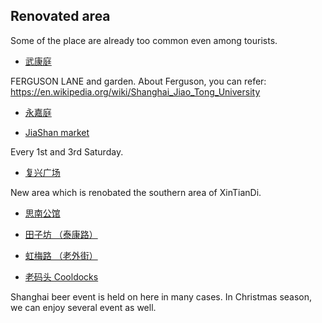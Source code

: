 ## Renovated area

Some of the place are already too common even among tourists. 


- [武康庭](http://www.fergusonlane.com.cn/) 

FERGUSON LANE and garden. About Ferguson, you can refer:
https://en.wikipedia.org/wiki/Shanghai_Jiao_Tong_University


- [永嘉庭](http://www.shanghainavi.com/miru/236/)

- [JiaShan market](http://www.jiashansaturdaymarket.com/)

Every 1st and 3rd Saturday.

- [复兴广场](http://www.shanghainavi.com/miru/423/)

New area which is renobated the southern area of XinTianDi. 

- [思南公馆](http://www.shanghainavi.com/miru/264/)

- [田子坊 （泰康路）](http://www.shanghainavi.com/miru/93/)

- [虹梅路 （老外街）](http://www.shanghainavi.com/miru/168/)

- [老码头 Cooldocks ](http://www.thecooldocks.com/)

Shanghai beer event is held on here in many cases. In Christmas season, we can enjoy several event as well.

